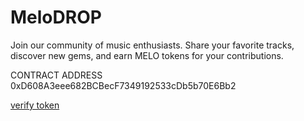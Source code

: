 # MeloDROP

Join our community of music enthusiasts. Share your favorite tracks, discover new gems, and earn MELO tokens for your contributions.


CONTRACT ADDRESS 0xD608A3eee682BCBecF7349192533cDb5b70E6Bb2

[verify token](https://testnet.aiascan.com/token/0xD608A3eee682BCBecF7349192533cDb5b70E6Bb2)